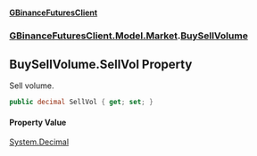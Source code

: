 #### [GBinanceFuturesClient](./index.md 'index')
### [GBinanceFuturesClient.Model.Market](./GBinanceFuturesClient-Model-Market.md 'GBinanceFuturesClient.Model.Market').[BuySellVolume](./GBinanceFuturesClient-Model-Market-BuySellVolume.md 'GBinanceFuturesClient.Model.Market.BuySellVolume')
## BuySellVolume.SellVol Property
Sell volume.  
```csharp
public decimal SellVol { get; set; }
```
#### Property Value
[System.Decimal](https://docs.microsoft.com/en-us/dotnet/api/System.Decimal 'System.Decimal')  
